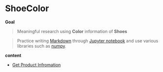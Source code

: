 # ShoeColor

**Goal**
>Meaningful research using <b>Color</b> information of <b>Shoes</b>

>Practice writing [Markdown](https://en.wikipedia.org/wiki/Markdown) through [Jupyter notebook](https://en.wikipedia.org/wiki/Project_Jupyter) and use various libraries such as [numpy](https://en.wikipedia.org/wiki/NumPy).

**content**
* [Get Product Infromation](/data_crawl/GetProducts.ipynb)
